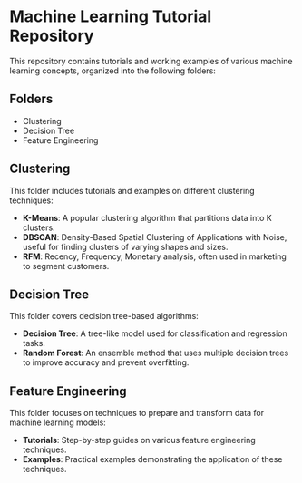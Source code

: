 # Machine Learning Tutorial Repository

This repository contains tutorials and working examples of various machine learning concepts, organized into the following folders:

## Folders

- Clustering
- Decision Tree
- Feature Engineering

## Clustering

This folder includes tutorials and examples on different clustering techniques:

- **K-Means**: A popular clustering algorithm that partitions data into K clusters.
- **DBSCAN**: Density-Based Spatial Clustering of Applications with Noise, useful for finding clusters of varying shapes and sizes.
- **RFM**: Recency, Frequency, Monetary analysis, often used in marketing to segment customers.

## Decision Tree

This folder covers decision tree-based algorithms:

- **Decision Tree**: A tree-like model used for classification and regression tasks.
- **Random Forest**: An ensemble method that uses multiple decision trees to improve accuracy and prevent overfitting.

## Feature Engineering

This folder focuses on techniques to prepare and transform data for machine learning models:

- **Tutorials**: Step-by-step guides on various feature engineering techniques.
- **Examples**: Practical examples demonstrating the application of these techniques.
